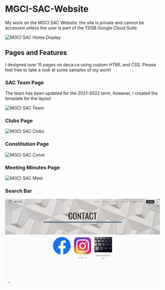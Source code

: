 # MGCI-SAC-Website
My work on the MGCI SAC Website. the site is private and cannot be accessed unless the user is part of the TDSB Google Cloud Suite. 

![MGCI SAC Home Display](/gifs/SAC_Display.gif)

## Pages and Features 
I designed over 15 pages on deca.ca using custom HTML and CSS. Please feel free to take a look at some samples of my work! 

### SAC Team Page 
The team has been updated for the 2021-2022 term, however, I created the template for the layout 

![MGCI SAC Team](/gifs/SAC_Team.gif)

### Clubs Page 

![MGCI SAC Clubs](/gifs/SAC_Clubs.gif)

### Constitution Page 

![MGCI SAC Const](/gifs/SAC_Const.gif)

### Meeting Minutes Page 

![MGCI SAC Meet](/gifs/SAC_Meet.gif)

### Search Bar 

![MGCI SAC Search](/gifs/SAC_Search.gif)


